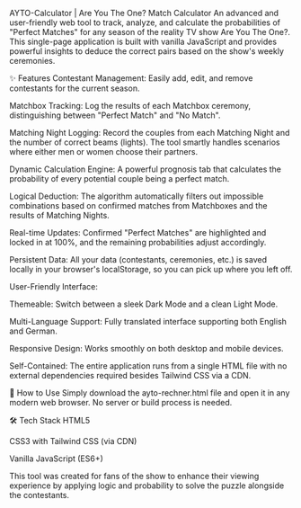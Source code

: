 AYTO-Calculator | Are You The One? Match Calculator
An advanced and user-friendly web tool to track, analyze, and calculate the probabilities of "Perfect Matches" for any season of the reality TV show Are You The One?. This single-page application is built with vanilla JavaScript and provides powerful insights to deduce the correct pairs based on the show's weekly ceremonies.

✨ Features
Contestant Management: Easily add, edit, and remove contestants for the current season.

Matchbox Tracking: Log the results of each Matchbox ceremony, distinguishing between "Perfect Match" and "No Match".

Matching Night Logging: Record the couples from each Matching Night and the number of correct beams (lights). The tool smartly handles scenarios where either men or women choose their partners.

Dynamic Calculation Engine: A powerful prognosis tab that calculates the probability of every potential couple being a perfect match.

Logical Deduction: The algorithm automatically filters out impossible combinations based on confirmed matches from Matchboxes and the results of Matching Nights.

Real-time Updates: Confirmed "Perfect Matches" are highlighted and locked in at 100%, and the remaining probabilities adjust accordingly.

Persistent Data: All your data (contestants, ceremonies, etc.) is saved locally in your browser's localStorage, so you can pick up where you left off.

User-Friendly Interface:

Themeable: Switch between a sleek Dark Mode and a clean Light Mode.

Multi-Language Support: Fully translated interface supporting both English and German.

Responsive Design: Works smoothly on both desktop and mobile devices.

Self-Contained: The entire application runs from a single HTML file with no external dependencies required besides Tailwind CSS via a CDN.

🚀 How to Use
Simply download the ayto-rechner.html file and open it in any modern web browser. No server or build process is needed.

🛠️ Tech Stack
HTML5

CSS3 with Tailwind CSS (via CDN)

Vanilla JavaScript (ES6+)

This tool was created for fans of the show to enhance their viewing experience by applying logic and probability to solve the puzzle alongside the contestants.
